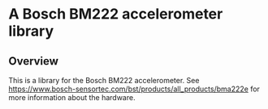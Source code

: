 # A Bosch BM222 accelerometer library

## Overview

This is a library for the Bosch BM222 accelerometer.
See https://www.bosch-sensortec.com/bst/products/all_products/bma222e for
more information about the hardware.